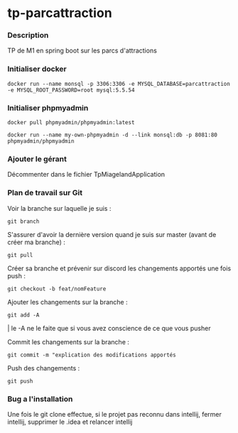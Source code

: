 # tp-parcattraction

### Description
TP de M1 en spring boot sur les parcs d'attractions

### Initialiser docker
```
docker run --name monsql -p 3306:3306 -e MYSQL_DATABASE=parcattraction -e MYSQL_ROOT_PASSWORD=root mysql:5.5.54
```

### Initialiser phpmyadmin
```
docker pull phpmyadmin/phpmyadmin:latest

docker run --name my-own-phpmyadmin -d --link monsql:db -p 8081:80 phpmyadmin/phpmyadmin
```

### Ajouter le gérant 
Décommenter dans le fichier TpMiagelandApplication

### Plan de travail sur Git
Voir la branche sur laquelle je suis :
```
git branch
```
S'assurer d'avoir la dernière version quand je suis sur master (avant de créer ma branche) :
```
git pull
```
Créer sa branche et prévenir sur discord les changements apportés une fois push :
```
git checkout -b feat/nomFeature
```
Ajouter les changements sur la branche :
```
git add -A
```
| le -A ne le faite que si vous avez conscience de ce que vous pusher

Commit les changements sur la branche :
```
git commit -m "explication des modifications apportés
```
Push des changements :
```
git push
```

### Bug a l'installation
Une fois le git clone effectue, si le projet pas reconnu dans intellij, fermer intellij, supprimer le .idea et relancer intellij